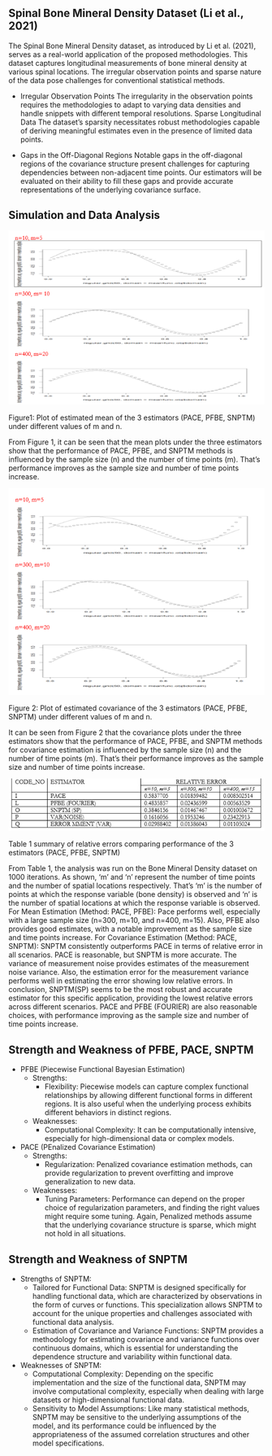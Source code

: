 

## Spinal Bone Mineral Density Dataset (Li et al., 2021)
The Spinal Bone Mineral Density dataset, as introduced by Li et al. (2021), serves as a real-world application
of the proposed methodologies. This dataset captures longitudinal measurements of bone mineral density at
various spinal locations. The irregular observation points and sparse nature of the data pose challenges for
conventional statistical methods.

- Irregular Observation Points
The irregularity in the observation points requires the methodologies to adapt to varying data densities and
handle snippets with different temporal resolutions.
Sparse Longitudinal Data
The dataset’s sparsity necessitates robust methodologies capable of deriving meaningful estimates even in
the presence of limited data points.

- Gaps in the Off-Diagonal Regions
Notable gaps in the off-diagonal regions of the covariance structure present challenges for capturing dependencies between non-adjacent time points. Our estimators will be evaluated on their ability to fill these gaps
and provide accurate representations of the underlying covariance surface.


## Simulation and Data Analysis 


![fragmented(middle), sparse(right) data set](/images/fig1.png)

Figure1: Plot of estimated mean of the 3 estimators (PACE, PFBE, SNPTM) under different values of m and n.

From Figure 1, it can be seen that the mean plots under the three estimators show that the performance of PACE, PFBE, and SNPTM methods is influenced by the sample size (n) and the number of time points (m). That’s performance improves as the sample size and number of time points increase. 





![fragmented(middle), sparse(right) data set](/images/fig2.png)

Figure 2: Plot of estimated covariance of the 3 estimators (PACE, PFBE, SNPTM) under different values of m and n.

It can be seen from Figure 2 that the covariance plots under the three estimators show that the performance of PACE, PFBE, and SNPTM methods for covariance estimation is influenced by the sample size (n) and the number of time points (m). That’s their performance improves as the sample size and number of time points increase. 





![fragmented(middle), sparse(right) data set](/images/table.png)

Table 1 summary of relative errors comparing performance of the 3 estimators (PACE, PFBE, SNPTM)

From Table 1, the analysis was run on the Bone Mineral Density dataset on 1000 iterations. As shown, ‘m’ and ‘n’ represent the number of time points and the number of spatial locations respectively.  That’s ‘m’ is the number of points at which the response variable (bone density) is observed and ‘n’ is the number of spatial locations at which the response variable is observed. 
For Mean Estimation (Method: PACE, PFBE): Pace performs well, especially with a large sample size (n=300, m=10, and n=400, m=15). Also, PFBE also provides good estimates, with a notable improvement as the sample size and time points increase. 
For Covariance Estimation (Method: PACE, SNPTM): SNPTM consistently outperforms PACE in terms of relative error in all scenarios. PACE is reasonable, but SNPTM is more accurate. 
The variance of measurement noise provides estimates of the measurement noise variance. Also, the estimation error for the measurement variance performs well in estimating the error showing low relative errors.
In conclusion, SNPTM(SP) seems to be the most robust and accurate estimator for this specific application, providing the lowest relative errors across different scenarios. PACE and PFBE (FOURIER) are also reasonable choices, with performance improving as the sample size and number of time points increase. 


## Strength and Weakness of PFBE, PACE, SNPTM
- PFBE (Piecewise Functional Bayesian Estimation)
  - Strengths:
    - Flexibility: Piecewise models can capture complex functional relationships by allowing different functional forms in different regions. It is also useful when the underlying process 
      exhibits different behaviors in distinct regions.
  - Weaknesses:
    - Computational Complexity: It can be computationally intensive, especially for high-dimensional data or complex models.
- PACE (PEnalized Covariance Estimation)
  - Strengths:
    - Regularization: Penalized covariance estimation methods, can provide regularization to prevent overfitting and improve generalization to new data.
  - Weaknesses:
    - Tuning Parameters: Performance can depend on the proper choice of regularization parameters, and finding the right values might require some tuning. Again, Penalized methods assume that the 
     underlying covariance structure is sparse, which might not hold in all situations.

## Strength and Weakness of SNPTM
- Strengths of SNPTM: 
  - Tailored for Functional Data: SNPTM is designed specifically for handling functional data, which are characterized by observations in the form of curves or functions. This specialization
       allows SNPTM to account for the unique properties and challenges associated with functional data analysis.
  - Estimation of Covariance and Variance Functions: SNPTM provides a methodology for estimating covariance and variance functions over continuous domains, which is essential for understanding 
       the dependence structure and variability within functional data.
- Weaknesses of SNPTM:
  - Computational Complexity: Depending on the specific implementation and the size of the functional data, SNPTM may involve computational complexity, especially when 
  dealing with large datasets or high-dimensional functional data.
  - Sensitivity to Model Assumptions: Like many statistical methods, SNPTM may be sensitive to the underlying assumptions of the model, and its performance could be influenced by the 
  appropriateness of the assumed correlation structures and other model specifications.




